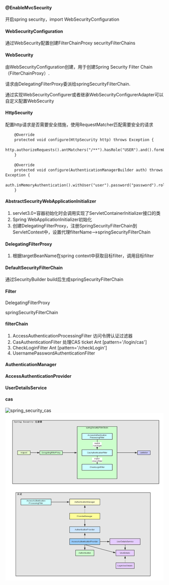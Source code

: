 #### @EnableMvcSecurity
开启spring security，import WebSecurityConfiguration

#### WebSecurityConfiguration
通过WebSecurity配置创建FilterChainProxy securityFilterChains

#### WebSecurity
由WebSecurityConfiguration创建，用于创建Spring Security Filter Chain（FilterChainProxy）.

请求由DelegatingFilterProxy委派给springSecurityFilterChain.

通过实现WebSecurityConfigurer或者继承WebSecurityConfigurerAdapter可以自定义配置WebSecurity

#### HttpSecurity
配置http请求是否需要安全措施，使用RequestMatcher匹配需要安全的请求
```
    @Override
   	protected void configure(HttpSecurity http) throws Exception {
   		http.authorizeRequests().antMatchers("/**").hasRole("USER").and().formLogin();
   	}

   	@Override
   	protected void configure(AuthenticationManagerBuilder auth) throws Exception {
   		auth.inMemoryAuthentication().withUser("user").password("password").roles("USER");
   	}
```

#### AbstractSecurityWebApplicationInitializer
1. servlet3.0+容器初始化时会调用实现了ServletContainerInitializer接口的类
2. Spring WebApplicationInitializer初始化
3. 创建DelegatingFilterProxy，注册SpringSecurityFilterChain到ServletContext中，设置代理filterName-->springSecurityFilterChain

#### DelegatingFilterProxy
1. 根据targetBeanName在spring context中获取目标filter，调用目标filter

#### DefaultSecurityFilterChain
通过SecurityBuilder build后生成springSecurityFilterChain

#### Filter
DelegatingFilterProxy

springSecurityFilterChain

#### filterChain
1. AccessAuthenticationProcessingFilter 访问令牌认证过滤器 
2. CasAuthenticationFilter 处理CAS ticket Ant [pattern='/login/cas']
3. CheckLoginFilter Ant [pattern='/checkLogin']
4. UsernamePasswordAuthenticationFilter

#### AuthenticationManager

#### AccessAuthenticationProvider

#### UserDetailsService


#### cas
![spring_security_cas](img/spring_security/cas.png)
![spring_security_cas](img/spring_security/spring_security.png)